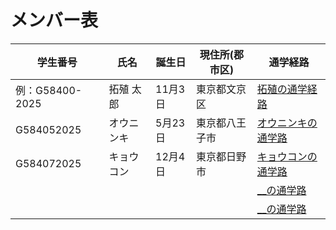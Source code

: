# メンバー表

|学生番号|氏名|誕生日|現住所(郡市区)|通学経路|
|---|---|---|---|---|
|例：G58400-2025|拓殖 太郎|11月3日|東京都文京区|[拓殖の通学経路](route00.md)|
|G584052025|オウニンキ|5月23日|東京都八王子市| [オウニンキの通学路](route01.md)|
|G584072025 |キョウコン |12月4日|東京都日野市 | [キョウコンの通学路](route02.md)|
| | | | | [__の通学路](route03.md)|
| | | | | [__の通学路](route04.md)|
